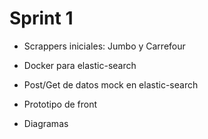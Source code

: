 # Sprint 1

* Scrappers iniciales: Jumbo y Carrefour

* Docker para elastic-search

* Post/Get de datos mock en elastic-search

* Prototipo de front

* Diagramas
